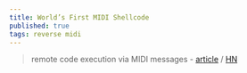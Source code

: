 ```yaml
---
title: World’s First MIDI Shellcode
published: true
tags: reverse midi
---
```

> remote code execution via MIDI messages - [article](https://psi3.ru/blog/swl01u/) / [HN](https://news.ycombinator.com/item?id=42600349)
